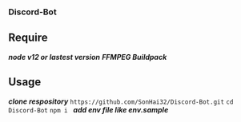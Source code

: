 ### Discord-Bot
## Require
***node v12 or lastest version***
***FFMPEG Buildpack***
## Usage
***clone respository*** ```https://github.com/SonHai32/Discord-Bot.git```
```cd Discord-Bot```
```npm i ```
***add env file like env.sample***

